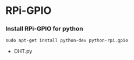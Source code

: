 # RPi-GPIO

### Install RPi-GPIO for python
```
sudo apt-get install python-dev python-rpi.gpio
```





- DHT.py
